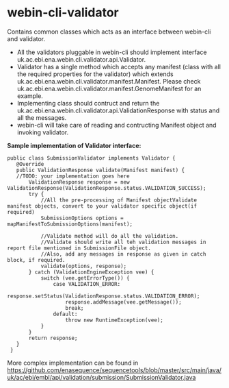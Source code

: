 # webin-cli-validator

Contains common classes which acts as an interface between webin-cli and validator.


- All the validators pluggable in webin-cli should implement interface uk.ac.ebi.ena.webin.cli.validator.api.Validator.
- Validator has a single method which accepts any manifest (class with all the required properties for the validator) which extends uk.ac.ebi.ena.webin.cli.validator.manifest.Manifest<FileType>. Please check uk.ac.ebi.ena.webin.cli.validator.manifest.GenomeManifest for an example.
- Implementing class should contruct and return the uk.ac.ebi.ena.webin.cli.validator.api.ValidationResponse with status and all the messages.
- webin-cli will take care of reading and contructing Manifest object and invoking validator.

**Sample implementation of Validator interface:**
 ```
 public class SubmissionValidator implements Validator {
    @Override
    public ValidationResponse validate(Manifest manifest) {
    //TODO: your implementation goes here
        ValidationResponse response = new ValidationResponse(ValidationResponse.status.VALIDATION_SUCCESS);
        try {
            //All the pre-processing of Manifest objectValidate manifest objects, convert to your validator specific object(if required) 
            SubmissionOptions options = mapManifestToSubmissionOptions(manifest);
            
            //Validate method will do all the validation. 
            //Validate should write all teh validation messages in report file mentioned in SubmissionFile object.
            //Also, add any messages in response as given in catch block, if required.
            validate(options, response);
        } catch (ValidationEngineException vee) {
            switch (vee.getErrorType()) {
                case VALIDATION_ERROR:
                    response.setStatus(ValidationResponse.status.VALIDATION_ERROR);
                    response.addMessage(vee.getMessage());
                    break;
                default:
                    throw new RuntimeException(vee);
            }
        }
        return response;
    }
  }
  ```

More complex implementation can be found in https://github.com/enasequence/sequencetools/blob/master/src/main/java/uk/ac/ebi/embl/api/validation/submission/SubmissionValidator.java

